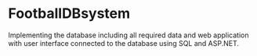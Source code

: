 # FootballDBsystem
 Implementing the database including all required data and web application with user interface connected to the database using SQL and ASP.NET.
